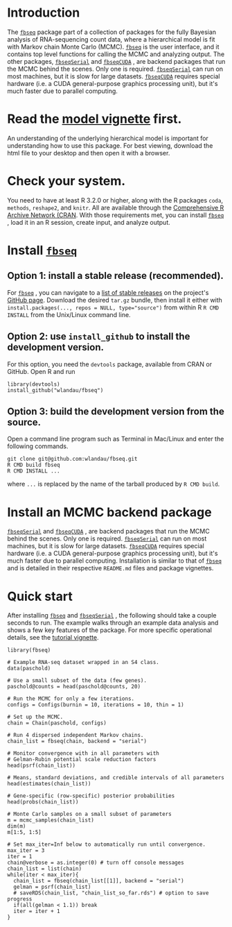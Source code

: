 # Introduction

The [`fbseq`](https://github.com/wlandau/fbseq)  package part of a collection of packages for the fully Bayesian analysis of RNA-sequencing count data, where a hierarchical model is fit with Markov chain Monte Carlo (MCMC). [`fbseq`](https://github.com/wlandau/fbseq)  is the user interface, and it contains top level functions for calling the MCMC and analyzing output. The other packages, [`fbseqSerial`](https://github.com/wlandau/fbseqSerial)  and [`fbseqCUDA`](https://github.com/wlandau/fbseqCUDA) , are backend packages that run the MCMC behind the scenes. Only one is required.  [`fbseqSerial`](https://github.com/wlandau/fbseqSerial)  can run on most machines, but it is slow for large datasets. [`fbseqCUDA`](https://github.com/wlandau/fbseqCUDA)  requires special hardware (i.e. a CUDA general-purpose graphics processing unit), but it's much faster due to parallel computing. 

# Read the [model vignette](https://github.com/wlandau/fbseq/blob/master/vignettes/model.html) first. 

An understanding of the underlying hierarchical model is important for understanding how to use this package. For best viewing, download the html file to your desktop and then open it with a browser.

# Check your system.

You need to have at least R 3.2.0 or higher, along with the R packages `coda`, `methods`, `reshape2`, and `knitr`. All are available through the [Comprehensive R Archive Network (CRAN](https://cran.r-project.org/). With those requirements met, you can install [`fbseq`](https://github.com/wlandau/fbseq) , load it in an R session, create input, and analyze output. 

# Install [`fbseq`](https://github.com/wlandau/fbseq) 

## Option 1: install a stable release (recommended).

For [`fbseq`](https://github.com/wlandau/fbseq) , you can navigate to a [list of stable releases](https://github.com/wlandau/fbseq/releases) on the project's [GitHub page](https://github.com/wlandau/fbseq). Download the desired `tar.gz` bundle, then install it either with `install.packages(..., repos = NULL, type="source")` from within R  `R CMD INSTALL` from the Unix/Linux command line.

## Option 2: use `install_github` to install the development version.

For this option, you need the `devtools` package, available from CRAN or GitHub. Open R and run 

```{r, eval=F}
library(devtools)
install_github("wlandau/fbseq")
```

## Option 3: build the development version from the source.

Open a command line program such as Terminal in Mac/Linux and enter the following commands.

```
git clone git@github.com:wlandau/fbseq.git
R CMD build fbseq
R CMD INSTALL ...
```

where `...` is replaced by the name of the tarball produced by `R CMD build`. 

# Install an MCMC backend package

[`fbseqSerial`](https://github.com/wlandau/fbseqSerial)  and [`fbseqCUDA`](https://github.com/wlandau/fbseqCUDA) , are backend packages that run the MCMC behind the scenes. Only one is required.  [`fbseqSerial`](https://github.com/wlandau/fbseqSerial)  can run on most machines, but it is slow for large datasets. [`fbseqCUDA`](https://github.com/wlandau/fbseqCUDA)  requires special hardware (i.e. a CUDA general-purpose graphics processing unit), but it's much faster due to parallel computing. Installation is similar to that of [`fbseq`](https://github.com/wlandau/fbseq)  and is detailed in their respective `README.md` files and package vignettes.

# Quick start

After installing [`fbseq`](https://github.com/wlandau/fbseq)  and [`fbseqSerial`](https://github.com/wlandau/fbseqSerial) , the following should take a couple seconds to run. The example walks through an example data analysis and shows a few key features of the package. For more specific operational details, see the [tutorial vignette](https://github.com/wlandau/fbseq/blob/master/vignettes/tutorial.html).

```
library(fbseq)

# Example RNA-seq dataset wrapped in an S4 class.
data(paschold) 

# Use a small subset of the data (few genes).
paschold@counts = head(paschold@counts, 20) 

# Run the MCMC for only a few iterations.
configs = Configs(burnin = 10, iterations = 10, thin = 1) 

# Set up the MCMC.
chain = Chain(paschold, configs) 

# Run 4 dispersed independent Markov chains.
chain_list = fbseq(chain, backend = "serial")

# Monitor convergence with in all parameters with 
# Gelman-Rubin potential scale reduction factors
head(psrf(chain_list)) 

# Means, standard deviations, and credible intervals of all parameters 
head(estimates(chain_list))

# Gene-specific (row-specific) posterior probabilities
head(probs(chain_list))

# Monte Carlo samples on a small subset of parameters
m = mcmc_samples(chain_list) 
dim(m)
m[1:5, 1:5]

# Set max_iter=Inf below to automatically run until convergence.
max_iter = 3
iter = 1
chain@verbose = as.integer(0) # turn off console messages
chain_list = list(chain)
while(iter < max_iter){
  chain_list = fbseq(chain_list[[1]], backend = "serial")
  gelman = psrf(chain_list)
  # saveRDS(chain_list, "chain_list_so_far.rds") # option to save progress
  if(all(gelman < 1.1)) break
  iter = iter + 1
}
```
